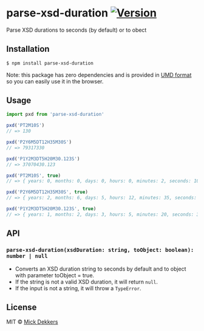 # parse-xsd-duration [![Version](https://img.shields.io/npm/v/parse-xsd-duration.svg)][npm]
Parse XSD durations to seconds (by default) or to obect

## Installation

```bash
$ npm install parse-xsd-duration
```

Note: this package has zero dependencies and is provided in [UMD format][umd] so you can easily use it in the browser.

## Usage

```js
import pxd from 'parse-xsd-duration'

pxd('PT2M10S')
// => 130

pxd('P2Y6M5DT12H35M30S')
// => 79317330

pxd('P1Y2M3DT5H20M30.123S')
// => 37070430.123

pxd('PT2M10S', true)
// => { years: 0, months: 0, days: 0, hours: 0, minutes: 2, seconds: 10, isNegative: 0 }

pxd('P2Y6M5DT12H35M30S', true)
// => { years: 2, months: 6, days: 5, hours: 12, minutes: 35, seconds: 30, isNegative: 0 }

pxd('P1Y2M3DT5H20M30.123S', true)
// => { years: 1, months: 2, days: 3, hours: 5, minutes: 20, seconds: 30.123, isNegative: 0 }
```

## API

### `parse-xsd-duration(xsdDuration: string, toObject: boolean): number | null`

- Converts an XSD duration string to seconds by default and to object with parameter toObject = true.
- If the string is not a valid XSD duration, it will return `null`.
- If the input is not a string, it will throw a `TypeError`.

## License

MIT © [Mick Dekkers][mickdekkers-gh]

[npm]: https://www.npmjs.com/package/vue-howler
[umd]: https://github.com/umdjs/umd
[mickdekkers-gh]: https://github.com/soullesswaffle
